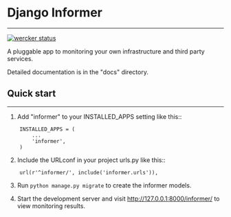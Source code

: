 # Django Informer
---

[![wercker status](https://app.wercker.com/status/0d5743ef22b8fe14d2929ec4d987ef0d/s "wercker status")](https://app.wercker.com/project/bykey/0d5743ef22b8fe14d2929ec4d987ef0d)

A pluggable app to monitoring your own infrastructure and third party services.

Detailed documentation is in the "docs" directory.

## Quick start
---

1. Add "informer" to your INSTALLED_APPS setting like this::

```
    INSTALLED_APPS = (
        ...
        'informer',
    )
```

2. Include the URLconf in your project urls.py like this::

```
    url(r'^informer/', include('informer.urls')),
```

3. Run ```python manage.py migrate``` to create the informer models.

4. Start the development server and visit http://127.0.0.1:8000/informer/ to view monitoring results.